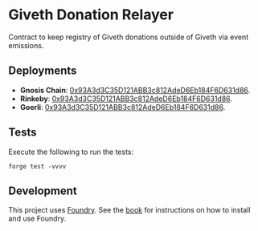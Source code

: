 # Giveth Donation Relayer

Contract to keep registry of Giveth donations outside of Giveth via event emissions.

## Deployments

- **Gnosis Chain**: [0x93A3d3C35D121ABB3c812AdeD6Eb184F6D631d86](https://blockscout.com/xdai/mainnet/address/0x93A3d3C35D121ABB3c812AdeD6Eb184F6D631d86).
- **Rinkeby**: [0x93A3d3C35D121ABB3c812AdeD6Eb184F6D631d86](https://rinkeby.etherscan.io/address/0x93A3d3C35D121ABB3c812AdeD6Eb184F6D631d86).
- **Goerli**: [0x93A3d3C35D121ABB3c812AdeD6Eb184F6D631d86](https://goerli.etherscan.io/address/0x93A3d3C35D121ABB3c812AdeD6Eb184F6D631d86).


## Tests

Execute the following to run the tests:

```shell
forge test -vvvv
```


## Development

This project uses [Foundry](https://getfoundry.sh). See the [book](https://book.getfoundry.sh/getting-started/installation.html) for instructions on how to install and use Foundry.
